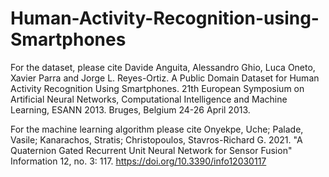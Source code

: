 # Human-Activity-Recognition-using-Smartphones
For the dataset, please cite 
Davide Anguita, Alessandro Ghio, Luca Oneto, Xavier Parra and Jorge L. Reyes-Ortiz. A Public Domain Dataset for Human Activity Recognition Using Smartphones. 21th European Symposium on Artificial Neural Networks, Computational Intelligence and Machine Learning, ESANN 2013. Bruges, Belgium 24-26 April 2013.

For the machine learning algorithm please cite 
Onyekpe, Uche; Palade, Vasile; Kanarachos, Stratis; Christopoulos, Stavros-Richard G. 2021. "A Quaternion Gated Recurrent Unit Neural Network for Sensor Fusion" Information 12, no. 3: 117. https://doi.org/10.3390/info12030117

